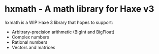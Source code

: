 # hxmath - A math library for Haxe v3 #

hxmath is a WIP Haxe 3 library that hopes to support:

 * Arbitrary-precision arithmetic (BigInt and BigFloat)
 * Complex numbers
 * Rational numbers
 * Vectors and matrices
